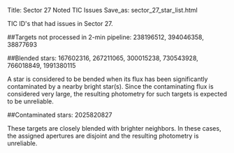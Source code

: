 Title: Sector 27 Noted TIC Issues
Save_as: sector_27_star_list.html


TIC ID's that had issues in Sector 27.

##Targets not processed in 2-min pipeline:
238196512, 394046358, 38877693

##Blended stars:
167602316, 267211065, 300015238, 730543928, 766018849, 1991380115

A star is considered to be bended when its flux has been significantly contaminated by a nearby bright star(s). Since the contaminating flux is considered very large, the resulting photometry for such targets is expected to be unreliable.

##Contaminated stars:
2025820827

These targets are closely blended with brighter neighbors. In these cases, the assigned apertures are disjoint and the resulting photometry is unreliable.
